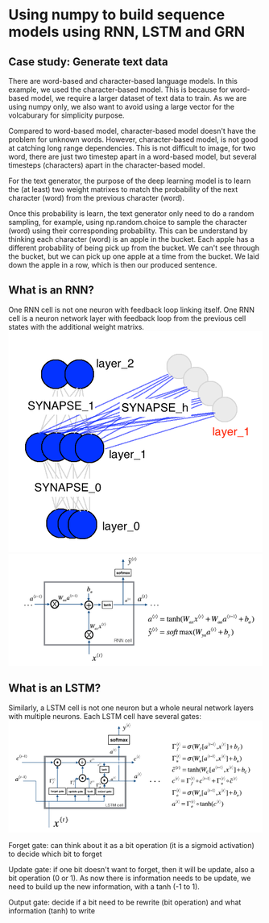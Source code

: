 # Using numpy to build sequence models using RNN, LSTM and GRN

## Case study: Generate text data
There are word-based and character-based language models. In this example, we used the character-based model. This is because for word-based model, we require a larger dataset of text data to train. As we are using numpy only, we also want to avoid using a large vector for the volcaburary for simplicity purpose. 

Compared to word-based model, character-based model doesn't have the problem for unknown words. However, character-based model, is not good at catching long range dependencies. This is not difficult to image, for two word, there are just two timestep apart in a word-based model, but several timesteps (characters) apart in the character-based model.

For the text generator, the purpose of the deep learning model is to learn the (at least) two weight matrixes to match the probability of the next character (word) from the previous character (word).

Once this probability is learn, the text generator only need to do a random sampling, for example, using np.random.choice to sample the character (word) using their corresponding probability. This can be understand by thinking each character (word) is an apple in the bucket. Each apple has a different probability of being pick up from the bucket. We can't see through the bucket, but we can pick up one apple at a time from the bucket. We laid down the apple in a row, which is then our produced sentence. 

## What is an RNN?
One RNN cell is not one neuron with feedback loop linking itself. One RNN cell is a neuron network layer with feedback loop from the previous cell states with the additional weight matrixs. 
<img src = RNN.png> 
<img src = RNN_cell.png> 

## What is an LSTM?
Similarly, a LSTM cell is not one neuron but a whole neural network layers with multiple neurons. Each LSTM cell have several gates:
<img src = LSTM_cell.png> 

Forget gate: can think about it as a bit operation (it is a sigmoid activation) to decide which bit to forget

Update gate: if one bit doesn't want to forget, then it will be update, also a bit operation (0 or 1). As now there is information needs to be update, we need to build up the new information, with a tanh (-1 to 1).

Output gate: decide if a bit need to be rewrite (bit operation) and what information (tanh) to write
